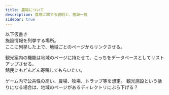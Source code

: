```yaml
---
title: 農場について
description: 農場に関する説明と、施設一覧
sidebar: true   
---
```

以下仮書き  
施設情報を列挙する場所。  
ここに列挙した上で、地域ごとのページからリンクさせる。  
  
観光案内の機能は地域のページに持たせて、こっちをデータベースとしてリストアップさせる。  
鯖民にもどんどん寄稿してもらいたい。

ゲーム内で公共性の高い、農場、牧場、トラップ等を想定。
観光施設という括りになる場合は、地域のページがあるディレクトリにぶら下げる？
